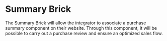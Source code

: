 # Summary Brick

The Summary Brick will allow the integrator to associate a purchase summary component on their website. Through this component, it will be possible to carry out a purchase review and ensure an optimized sales flow.
